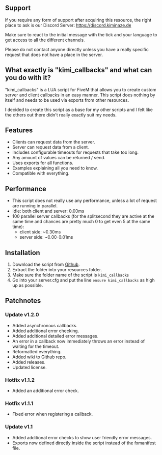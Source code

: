 
## Support

If you require any form of support after acquiring this resource, the right place to ask is our 
Discord Server: https://discord.kiminaze.de

Make sure to react to the initial message with the tick and your language to get access to all 
the different channels.

Please do not contact anyone directly unless you have a really specific request that does not have 
a place in the server.


## What exactly is "kimi_callbacks" and what can you do with it?

"kimi_callbacks" is a LUA script for FiveM that allows you to create custom server and client 
callbacks in an easy manner. This script does nothing by itself and needs to be used via exports 
from other resources.

I decided to create this script as a base for my other scripts and I felt like the others out there 
didn't really exactly suit my needs.


## Features

- Clients can request data from the server.
- Server can request data from a client.
- Includes configurable timeouts for requests that take too long.
- Any amount of values can be returned / send.
- Uses exports for all functions.
- Examples explaining all you need to know.
- Compatible with everything.


## Performance

- This script does not really use any performance, unless a lot of request are running in parallel.
- Idle: both client and server: 0.00ms
- 100 parallel server callbacks (for the splitsecond they are active at the same time and chances 
  are pretty much 0 to get even 5 at the same time):
  - client side: ~0.30ms
  - server side: ~0.00-0.01ms


## Installation

1. Download the script from [Github](https://github.com/Kiminaze/kimi_callbacks/releases).
2. Extract the folder into your resources folder.
3. Make sure the folder name of the script is `kimi_callbacks`
4. Go into your server.cfg and put the line `ensure kimi_callbacks` as high up as possible.


## Patchnotes

### Update v1.2.0
- Added asynchronous callbacks.
- Added additional error checking.
- Added additional detailed error messages.
- An error in a callback now immediately throws an error instead of waiting for the timeout.
- Reformatted everything.
- Added wiki to Github repo.
- Added releases.
- Updated license.

### Hotfix v1.1.2
- Added an additional error check.

### Hotfix v1.1.1
- Fixed error when registering a callback.

### Update v1.1
- Added additional error checks to show user friendly error messages.
- Exports now defined directly inside the script instead of the fxmanifest file.
